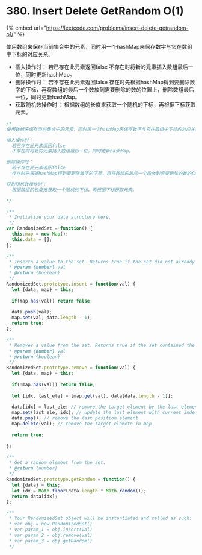 # 380. Insert Delete GetRandom O\(1\)

{% embed url="https://leetcode.com/problems/insert-delete-getrandom-o1/" %}

使用数组来保存当前集合中的元素，同时用一个hashMap来保存数字与它在数组中下标的对应关系。

* 插入操作时： 若已存在此元素返回false 不存在时将新的元素插入数组最后一位，同时更新hashMap。
* 删除操作时： 若不存在此元素返回false 存在时先根据hashMap得到要删除数字的下标，再将数组的最后一个数放到需要删除的数的位置上，删除数组最后一位，同时更新hashMap。
* 获取随机数操作时： 根据数组的长度来获取一个随机的下标，再根据下标获取元素。

```javascript
/*
使用数组来保存当前集合中的元素，同时用一个hashMap来保存数字与它在数组中下标的对应关系。

插入操作时：
  若已存在此元素返回false
  不存在时将新的元素插入数组最后一位，同时更新hashMap。

删除操作时：
  若不存在此元素返回false
  存在时先根据hashMap得到要删除数字的下标，再将数组的最后一个数放到需要删除的数的位置上，删除数组最后一位，同时更新hashMap。

获取随机数操作时：
  根据数组的长度来获取一个随机的下标，再根据下标获取元素。

*/

/**
 * Initialize your data structure here.
 */
var RandomizedSet = function() {
  this.map = new Map();
  this.data = [];
};

/**
 * Inserts a value to the set. Returns true if the set did not already contain the specified element. 
 * @param {number} val
 * @return {boolean}
 */
RandomizedSet.prototype.insert = function(val) {
  let {data, map} = this;
  
  if(map.has(val)) return false;
  
  data.push(val);
  map.set(val, data.length - 1);
  return true;
};

/**
 * Removes a value from the set. Returns true if the set contained the specified element. 
 * @param {number} val
 * @return {boolean}
 */
RandomizedSet.prototype.remove = function(val) {
  let {data, map} = this;
  
  if(!map.has(val)) return false;
  
  let [idx, last_ele] = [map.get(val), data[data.length - 1]];
  
  data[idx] = last_ele; // remove the target element by the last element
  map.set(last_ele, idx); // update the last element with current index
  data.pop(); // remove the last position element
  map.delete(val); // remove the target elemetn in map
  
  return true;
  
};

/**
 * Get a random element from the set.
 * @return {number}
 */
RandomizedSet.prototype.getRandom = function() {
  let {data} = this;
  let idx = Math.floor(data.length * Math.random());
  return data[idx];
};

/** 
 * Your RandomizedSet object will be instantiated and called as such:
 * var obj = new RandomizedSet()
 * var param_1 = obj.insert(val)
 * var param_2 = obj.remove(val)
 * var param_3 = obj.getRandom()
 */
```



